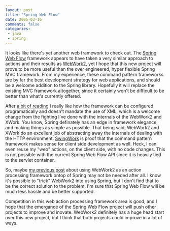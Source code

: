 ```yaml
---
layout: post
title: "Spring Web Flow"
date: 2005-03-16
comments: false
categories:
 - java
 - spring
---
```


It looks like there's yet another web framework to check out. The [Spring Web Flow](http://opensource.atlassian.com/confluence/spring/display/WEBFLOW/Home) framework appears to have taken a very similar approach to actions and their results as [WebWork2](http://www.opensymphony.com/webwork), yet I hope that this new project will prove to be more useful than the over engineered, hyper flexible Spring MVC framework. From my experience, these command pattern frameworks are by far the best development strategy for web applications, and should be a welcome addition to the Spring library. Hopefully it will replace the existing MVC framework altogether, since it certainly won't be difficult to be better than what's currently offered.

   
After [a bit of reading](http://opensource.atlassian.com/confluence/spring/display/WEBFLOW/Practical+Guide) I really like how the framework can be configured programatically and doesn't mandate the use of XML, which is a welcome change from the fighting I've done with the internals of the WebWork2 and XWork. You know, Spring definately has an edge in framework elegance, and making things as simple as possible. That being said, WebWork2 and XWork do an excellent job of abstracting away the internals of dealing with the HTTP environment. [SwingWork](http://swingwork.codecrate.com) is proof that the command pattern framework makes sense for client side development as well. Heck, I can even reuse my "web" actions, on the client side, with no code changes. This is not possible with the current Spring Web Flow API since it is heavily tied to the servlet container.

   
So, maybe [my previous post](http://www.jroller.com/page/wireframe/20050113#webwork_over_spring_mvc) about using WebWork2 as an action processing framework ontop of Spring may not be needed after all. I know it's possible to "trick" WebWork2 into using Spring, but I don't find that to be the correct solution to the problem. I'm sure that Spring Web Flow will be much less hassle and be better supported.

   
Competition in this web action processing framework area is good, and I hope that the emergance of the Spring Web Flow project will push other projects to improve and inovate. WebWork2 definitely has a huge head start over this new project, but I think that both projects could improve in a lot of ways.

